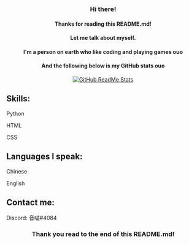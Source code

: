 <h3 align="center">Hi there!</h3>
<h4 align="center">Thanks for reading this README.md!</h4>
<h4 align="center">Let me talk about myself.</h4>
<h4 align="center">I'm a person on earth who like coding and playing games ouo</h4>
<h4 align="center">And the following below is my GitHub stats ouo</h4>
<div align="center">
<p>
  <a href="https://github.com/oto9487">
  <img src="https://github-readme-stats.vercel.app/api?username=oto9487&show_icons=true&theme=react" alt="GitHub ReadMe Stats">
  </a>
</p>
</div>
<h2>Skills:</h2>
<p>Python</p>
<p>HTML</p>
<p>CSS</p>
<h4></h4>
<h2>Languages I speak:</h2>
<p>Chinese</p>
<p>English</p>
<h4></h4>
<h2>Contact me:</h2>
<p>Discord: 音喵#4084</p>
<h3 align="center">Thank you read to the end of this README.md!</h3>
